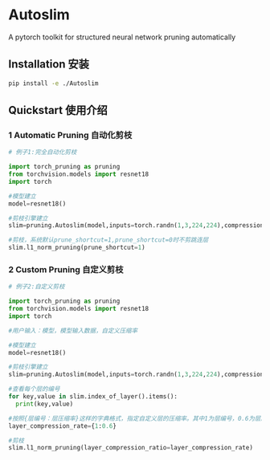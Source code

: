 # Autoslim

A pytorch toolkit for structured neural network pruning automatically


## Installation 安装

```bash
pip install -e ./Autoslim
```

## Quickstart 使用介绍

### 1 Automatic Pruning 自动化剪枝

```python
# 例子1:完全自动化剪枝

import torch_pruning as pruning
from torchvision.models import resnet18
import torch

#模型建立
model=resnet18()

#剪枝引擎建立
slim=pruning.Autoslim(model,inputs=torch.randn(1,3,224,224),compression_ratio=0.5)

#剪枝，系统默认prune_shortcut=1,prune_shortcut=0时不剪跳连层
slim.l1_norm_pruning(prune_shortcut=1)
```

### 2 Custom Pruning 自定义剪枝

```python
# 例子2:自定义剪枝

import torch_pruning as pruning
from torchvision.models import resnet18
import torch

#用户输入：模型，模型输入数据，自定义压缩率

#模型建立
model=resnet18()

#剪枝引擎建立
slim=pruning.Autoslim(model,inputs=torch.randn(1,3,224,224),compression_ratio=0.5)

#查看每个层的编号
for key,value in slim.index_of_layer().items():
  print(key,value)

#按照{层编号：层压缩率}这样的字典格式，指定自定义层的压缩率。其中1为层编号，0.6为层压缩率
layer_compression_rate={1:0.6}

#剪枝
slim.l1_norm_pruning(layer_compression_ratio=layer_compression_rate)
```

